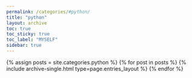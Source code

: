 ```yaml
---
permalink: /categories/#python/
title: "python"
layout: archive
toc: true
toc_sticky: true
toc_label: "MYSELF"
sidebar: true
---
```



{% assign posts = site.categories.python %}
{% for post in posts %} {% include archive-single.html type=page.entries_layout %} {% endfor %}